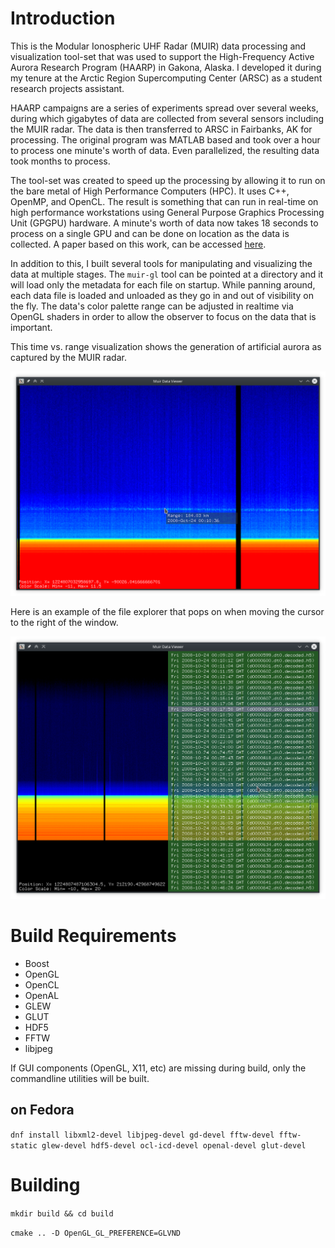 # Introduction

This is the Modular Ionospheric UHF Radar (MUIR) data processing and visualization tool-set that was used to support the High-Frequency Active Aurora Research Program (HAARP) in Gakona, Alaska.  I developed it during my tenure at the Arctic Region Supercomputing Center (ARSC) as a student research projects assistant.

HAARP campaigns are a series of experiments spread over several weeks, during which gigabytes of data are collected from several sensors including the MUIR radar.  The data is then transferred to ARSC in Fairbanks, AK for processing.  The original program was MATLAB based and took over a hour to process one minute's worth of data.  Even parallelized, the resulting data took months to process.

The tool-set was created to speed up the processing by allowing it to run on the bare metal of High Performance Computers (HPC).  It uses C++, OpenMP, and OpenCL.  The result is something that can run in real-time on high performance workstations using General Purpose Graphics Processing Unit (GPGPU) hardware.  A minute's worth of data now takes 18 seconds to process on a single GPU and can be done on location as the data is collected.  A paper based on this work, can be accessed [here](https://ieeexplore.ieee.org/abstract/document/6031571). 

In addition to this, I built several tools for manipulating and visualizing the data at multiple stages.  The `muir-gl` tool can be pointed at a directory and it will load only the metadata for each file on startup. While panning around, each data file is loaded and unloaded as they go in and out of visibility on the fly.  The data's color palette range can be adjusted in realtime via OpenGL shaders in order to allow the observer to focus on the data that is important.

This time vs. range visualization shows the generation of artificial aurora as captured by the MUIR radar.

![Screenshot with overlay modules installed](/docs/screenshot_artificial_aurora.png?raw=true "Artificial Aurora")

Here is an example of the file explorer that pops on when moving the cursor to the right of the window.

![Screenshot showing 3D Stereo](/docs/screenshot_file_explorer.png?raw=true "File Explorer")

# Build Requirements

- Boost
- OpenGL
- OpenCL
- OpenAL
- GLEW
- GLUT
- HDF5
- FFTW
- libjpeg

If GUI components (OpenGL, X11, etc) are missing during build, only the commandline utilities will be built.

## on Fedora
`dnf install libxml2-devel libjpeg-devel gd-devel fftw-devel fftw-static glew-devel hdf5-devel ocl-icd-devel openal-devel glut-devel`

# Building
`mkdir build && cd build`

`cmake .. -D OpenGL_GL_PREFERENCE=GLVND`

